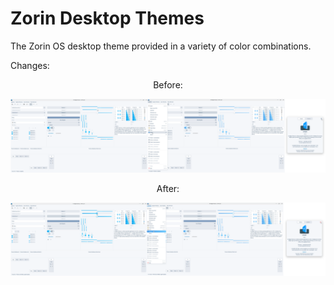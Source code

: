 # Zorin Desktop Themes

The Zorin OS desktop theme provided in a variety of color combinations.

Changes:

<p align="middle">Before:</p>

![Before](./assets/Before/Before.svg)

<p align="middle">After:</p>

![After](./assets/After/After.svg)
